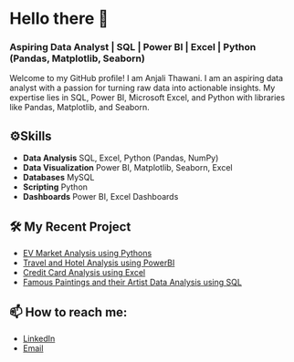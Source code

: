 # Hello there 👋

### Aspiring Data Analyst | SQL | Power BI | Excel | Python (Pandas, Matplotlib, Seaborn)

Welcome to my GitHub profile! I am Anjali Thawani. I am an aspiring data analyst with a passion for turning raw data into actionable insights. My expertise lies in SQL, Power BI, Microsoft Excel, and Python with libraries like Pandas, Matplotlib, and Seaborn.


## ⚙️Skills               
 - **Data Analysis**      SQL, Excel, Python (Pandas, NumPy)        
 - **Data Visualization** Power BI, Matplotlib, Seaborn, Excel      
 - **Databases**          MySQL                        
 - **Scripting**          Python                                   
 - **Dashboards**         Power BI, Excel Dashboards                


## 🛠 My Recent Project
- [EV Market Analysis using Pythons](https://github.com/anjali-thawani/EV-Market-Analysis)
- [Travel and Hotel Analysis using PowerBI](https://github.com/anjali-thawani/Travel-And-Hotel-Analysis)
- [Credit Card Analysis using Excel](https://github.com/anjali-thawani/Credit-Card-Data-analysis)
- [Famous Paintings and their Artist Data Analysis using SQL](https://github.com/anjali-thawani/Famous-Paintings-and-their-Artistsl)




## 📫 How to reach me:

- [LinkedIn](https://www.linkedin.com/in/anjalithawani/)
- [Email](anjalijiyathawani@gmail.com)
